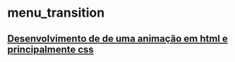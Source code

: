 # menu_transition
## <a href = "https://rodrigopca42.github.io/menu_transition/"> Desenvolvimento de de uma animação em html e principalmente css</a>
